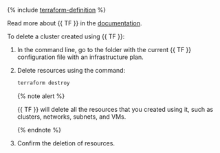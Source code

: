 {% include [terraform-definition](../../_tutorials/terraform-definition.md) %}

Read more about {{ TF }} in the [documentation](../../tutorials/infrastructure-management/terraform-quickstart.md#install-terraform).

To delete a cluster created using {{ TF }}:

1. In the command line, go to the folder with the current {{ TF }} configuration file with an infrastructure plan.

1. Delete resources using the command:

    ```bash
    terraform destroy
    ```

    {% note alert %}

    {{ TF }} will delete all the resources that you created using it, such as clusters, networks, subnets, and VMs.

    {% endnote %}

1. Confirm the deletion of resources.

